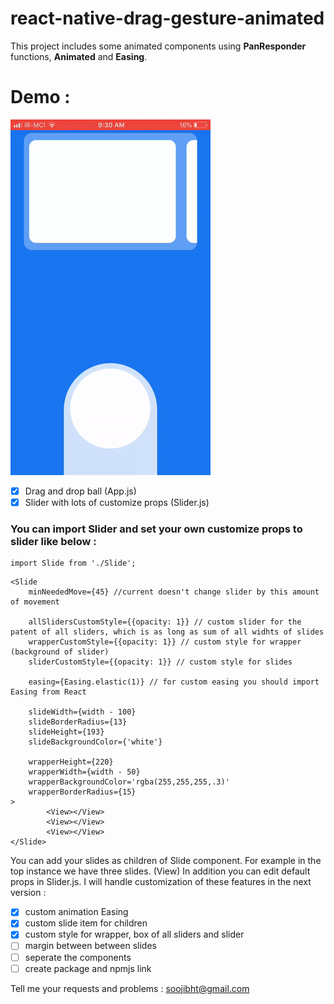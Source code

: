 # react-native-drag-gesture-animated
This project includes some animated components using **PanResponder** functions, **Animated** and **Easing**.
# Demo :
 ![alt tag](preview-anime.gif)
- [x] Drag and drop ball (App.js)
- [x] Slider with lots of customize props (Slider.js)
### You can import Slider and set your own customize props to slider like below :
```
import Slide from './Slide';
```
```
<Slide
    minNeededMove={45} //current doesn't change slider by this amount of movement

    allSlidersCustomStyle={{opacity: 1}} // custom slider for the patent of all sliders, which is as long as sum of all widhts of slides
    wrapperCustomStyle={{opacity: 1}} // custom style for wrapper (background of slider)
    sliderCustomStyle={{opacity: 1}} // custom style for slides

    easing={Easing.elastic(1)} // for custom easing you should import Easing from React

    slideWidth={width - 100}
    slideBorderRadius={13}
    slideHeight={193}
    slideBackgroundColor={'white'}

    wrapperHeight={220}
    wrapperWidth={width - 50}
    wrapperBackgroundColor='rgba(255,255,255,.3)'
    wrapperBorderRadius={15}
>
        <View></View>
        <View></View>
        <View></View>
</Slide>
```
You can add your slides as children of Slide component. For example in the top instance we have three slides. (View)
In addition you can edit default props in Slider.js.
I will handle customization of these features in the next version :
- [X] custom animation Easing
- [X] custom slide item for children
- [X] custom style for wrapper, box of all sliders and slider
- [ ] margin between between slides
- [ ] seperate the components
- [ ] create package and npmjs link

Tell me your requests and problems : soojibht@gmail.com